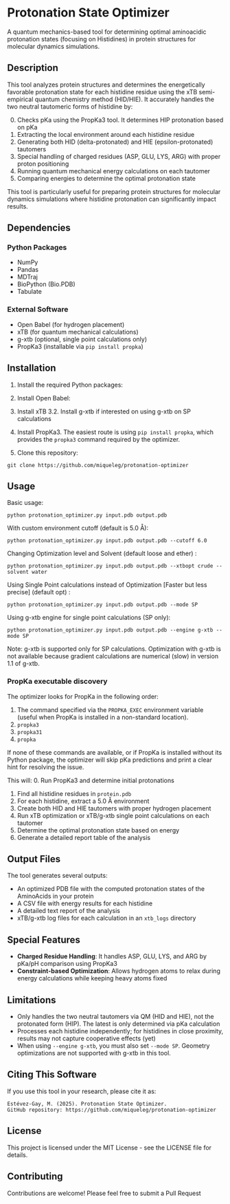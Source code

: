 # Protonation State Optimizer

A quantum mechanics-based tool for determining optimal aminoacidic protonation states (focusing on Histidines) in protein structures for molecular dynamics simulations.

## Description

This tool analyzes protein structures and determines the energetically favorable protonation state for each histidine residue using the xTB semi-empirical quantum chemistry method (HID/HIE). It accurately handles the two neutral tautomeric forms of histidine by:

0. Checks pKa using the PropKa3 tool. It determines HIP protonation based on pKa
1. Extracting the local environment around each histidine residue
2. Generating both HID (delta-protonated) and HIE (epsilon-protonated) tautomers
3. Special handling of charged residues (ASP, GLU, LYS, ARG) with proper proton positioning
4. Running quantum mechanical energy calculations on each tautomer
5. Comparing energies to determine the optimal protonation state

This tool is particularly useful for preparing protein structures for molecular dynamics simulations where histidine protonation can significantly impact results.

## Dependencies

### Python Packages
- NumPy
- Pandas
- MDTraj
- BioPython (Bio.PDB)
- Tabulate

### External Software
- Open Babel (for hydrogen placement)
- xTB (for quantum mechanical calculations)
- g-xtb (optional, single point calculations only)
- PropKa3 (installable via `pip install propka`)

## Installation

1. Install the required Python packages:

2. Install Open Babel:

3. Install xTB
3.2. Install g-xtb if interested on using g-xtb on SP calculations 

5. Install PropKa3. The easiest route is using `pip install propka`, which provides the
   `propka3` command required by the optimizer.
   
6. Clone this repository:
```
git clone https://github.com/miqueleg/protonation-optimizer
```

## Usage

Basic usage:
```
python protonation_optimizer.py input.pdb output.pdb
```
With custom environment cutoff (default is 5.0 Å):
```
python protonation_optimizer.py input.pdb output.pdb --cutoff 6.0
```
Changing Optimization level and Solvent (default loose and ether) :
```
python protonation_optimizer.py input.pdb output.pdb --xtbopt crude --solvent water
```
Using Single Point calculations instead of Optimization [Faster but less precise] (default opt) :
```
python protonation_optimizer.py input.pdb output.pdb --mode SP
```

Using g-xtb engine for single point calculations (SP only):
```
python protonation_optimizer.py input.pdb output.pdb --engine g-xtb --mode SP
```
Note: g-xtb is supported only for SP calculations. Optimization with g-xtb is not available because gradient calculations are numerical (slow) in version 1.1 of g-xtb.

### PropKa executable discovery

The optimizer looks for PropKa in the following order:

1. The command specified via the `PROPKA_EXEC` environment variable (useful when
   PropKa is installed in a non-standard location).
2. `propka3`
3. `propka31`
4. `propka`

If none of these commands are available, or if PropKa is installed without its
Python package, the optimizer will skip pKa predictions and print a clear hint
for resolving the issue.

This will:
0. Run PropKa3 and determine initial protonations
1. Find all histidine residues in `protein.pdb`
2. For each histidine, extract a 5.0 Å environment
3. Create both HID and HIE tautomers with proper hydrogen placement
4. Run xTB optimization or xTB/g-xtb single point calculations on each tautomer
5. Determine the optimal protonation state based on energy
6. Generate a detailed report table of the analysis

## Output Files

The tool generates several outputs:
- An optimized PDB file with the computed protonation states of the AminoAcids in your protein
- A CSV file with energy results for each histidine
- A detailed text report of the analysis
- xTB/g-xtb log files for each calculation in an `xtb_logs` directory

## Special Features

- **Charged Residue Handling**: It handles ASP, GLU, LYS, and ARG by pKa/pH comparison using PropKa3
- **Constraint-based Optimization**: Allows hydrogen atoms to relax during energy calculations while keeping heavy atoms fixed

## Limitations

- Only handles the two neutral tautomers via QM (HID and HIE), not the protonated form (HIP). The latest is only determined via pKa calculation
- Processes each histidine independently; for histidines in close proximity, results may not capture cooperative effects (yet)
- When using `--engine g-xtb`, you must also set `--mode SP`. Geometry optimizations are not supported with g-xtb in this tool.

## Citing This Software

If you use this tool in your research, please cite it as:
```
Estévez-Gay, M. (2025). Protonation State Optimizer.
GitHub repository: https://github.com/miqueleg/protonation-optimizer
```


## License

This project is licensed under the MIT License - see the LICENSE file for details.

## Contributing

Contributions are welcome! Please feel free to submit a Pull Request

